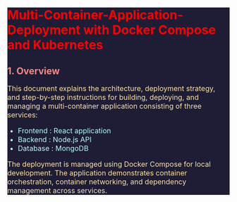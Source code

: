 <div>

<h1><b> Multi-Container-Application-Deployment with Docker Compose and Kubernetes </b></h1>

<h2><b> 1. Overview </b></h2>

<p> This document explains the architecture, deployment strategy, and step-by-step instructions for building, deploying, and managing a multi-container application consisting of three services: </p>


<ul> 
<li> Frontend : React application </li>
<li> Backend : Node.js API </li>
<li> Database : MongoDB </li>
</ul>


The deployment is managed using Docker Compose for local development. The application demonstrates container orchestration, container networking, and dependency management across services.

</div>



















<!-- This is a comment -->
<style>
    p {
        font-size: 16px;
        color :rgb(255, 227, 167);
    }

    h1 {
        color :rgb(252, 3, 3);
    }
    h2, h3, h4, h5 {
        color :rgb(248, 136, 136);
    }

    div {
        background-color:rgb(30, 29, 53);
    }

    li {
        font-size: 16px;
        color :rgb(182, 251, 253);
    }
</style>
